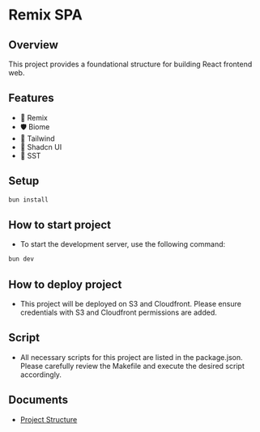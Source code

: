 # Remix SPA

## Overview

This project provides a foundational structure for building React frontend web.

## Features

- 🚀 Remix
- 🛡️ Biome
- 💎 Tailwind
- 💋 Shadcn UI
- 🚢 SST

## Setup

```bash
bun install
```

## How to start project

- To start the development server, use the following command:

```bash
bun dev
```

## How to deploy project

- This project will be deployed on S3 and Cloudfront. Please ensure credentials with S3 and Cloudfront permissions are added.

## Script

- All necessary scripts for this project are listed in the package.json. Please carefully review the Makefile and execute the desired script accordingly.

## Documents

- [Project Structure](docs/guidelines/folder-structure.md)
